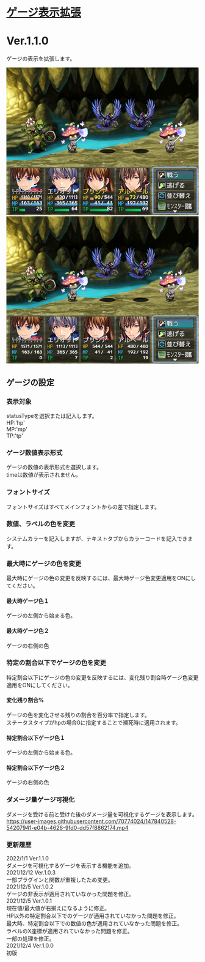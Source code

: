 # [ゲージ表示拡張](https://raw.githubusercontent.com/nuun888/MZ/master/NUUN_GaugeValueEX.js)
# Ver.1.1.0

ゲージの表示を拡張します。  

![画像](img/GaugeValueEX1.png)  
![画像](img/GaugeValueEX4.png)  

## ゲージの設定
### 表示対象
statusTypeを選択または記入します。  
HP:'hp'  
MP:'mp'  
TP:'tp'  

### ゲージ数値表示形式
ゲージの数値の表示形式を選択します。  
timeは数値が表示されません。  

### フォントサイズ
フォントサイズはすべてメインフォントからの差で指定します。

### 数値、ラベルの色を変更
システムカラーを記入しますが、テキストタブからカラーコードを記入できます。

### 最大時にゲージの色を変更
最大時にゲージの色の変更を反映するには、最大時ゲージ色変更適用をONにしてください。
#### 最大時ゲージ色１
ゲージの左側から始まる色。
#### 最大時ゲージ色２
ゲージの右側の色

### 特定の割合以下でゲージの色を変更
特定割合以下にゲージの色の変更を反映するには、変化残り割合時ゲージ色変更適用をONにしてください。
#### 変化残り割合%
ゲージの色を変化させる残りの割合を百分率で指定します。  
ステータスタイプがhpの場合0に指定することで瀕死時に適用されます。
#### 特定割合以下ゲージ色１
ゲージの左側から始まる色。
#### 特定割合以下ゲージ色２
ゲージの右側の色

### ダメージ量ゲージ可視化
ダメージを受ける前と受けた後のダメージ量を可視化するゲージを表示します。  
https://user-images.githubusercontent.com/70774024/147840528-54207941-e04b-4626-9fd0-dd57f8862174.mp4  

### 更新履歴
2022/1/1 Ver.1.1.0  
ダメージを可視化するゲージを表示する機能を追加。  
2021/12/12 Ver.1.0.3  
一部プラグインと関数が重複したため変更。  
2021/12/5 Ver.1.0.2  
ゲージの非表示が適用されていなかった問題を修正。  
2021/12/5 Ver.1.0.1  
現在値/最大値が右揃えになるように修正。  
HP以外の特定割合以下でのゲージが適用されていなかった問題を修正。  
最大時、特定割合以下での数値の色が適用されていなかった問題を修正。  
ラベルのX座標が適用されていなかった問題を修正。  
一部の処理を修正。  
2021/12/4 Ver.1.0.0  
初版
